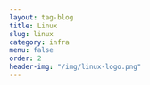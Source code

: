 ```yaml
---
layout: tag-blog
title: Linux
slug: linux
category: infra
menu: false
order: 2
header-img: "/img/linux-logo.png"
---
```

